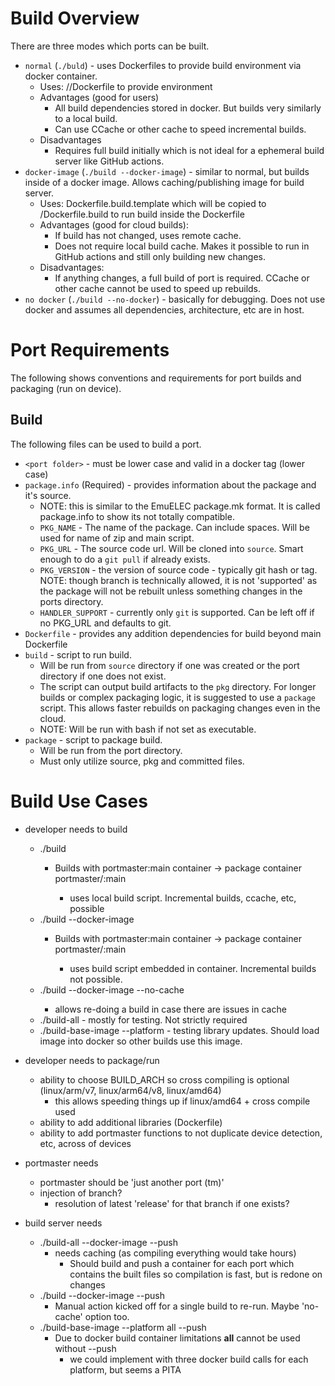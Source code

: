 # Build Overview
There are three modes which ports can be built.
- `normal` (`./buld`) - uses Dockerfiles to provide build environment via docker container.
  - Uses: /<port>/Dockerfile to provide environment
  - Advantages (good for users)
    - All build dependencies stored in docker.  But builds very similarly to a local build.
    - Can use CCache or other cache to speed incremental builds.
  - Disadvantages
    - Requires full build initially which is not ideal for a ephemeral build server like GitHub actions.
- `docker-image` (`./build --docker-image`) - similar to normal, but builds inside of a docker image.  Allows caching/publishing image for build server.
  - Uses: Dockerfile.build.template which will be copied to <port>/Dockerfile.build to run build inside the Dockerfile
  - Advantages (good for cloud builds): 
    - If build has not changed, uses remote cache.
    - Does not require local build cache.  Makes it possible to run in GitHub actions and still only building new changes.
  - Disadvantages:
    - If anything changes, a full build of port is required.  CCache or other cache cannot be used to speed up rebuilds. 
- `no docker` (`./build --no-docker`) - basically for debugging.  Does not use docker and assumes all dependencies, architecture, etc are in host.
# Port Requirements
The following shows conventions and requirements for port builds and packaging (run on device).
## Build
The following files can be used to build a port.
- `<port folder>` - must be lower case and valid in a docker tag (lower case)
- `package.info` (Required) - provides information about the package and it's source.
   - NOTE: this is similar to the EmuELEC package.mk format.  It is called package.info to show its not totally compatible.
  - `PKG_NAME` - The name of the package.  Can include spaces.  Will be used for name of zip and main script.
  - `PKG_URL` - The source code url.  Will be cloned into `source`. Smart enough to do a `git pull` if already exists.
  - `PKG_VERSION` - the version of source code - typically git hash or tag.  NOTE: though branch is technically allowed, it is not 'supported' as the package will not be rebuilt unless something changes in the ports directory.
  - `HANDLER_SUPPORT` - currently only `git` is supported. Can be left off if no PKG_URL and defaults to git.
- `Dockerfile` - provides any addition dependencies for build beyond main Dockerfile
- `build` - script to run build.
  - Will be run from `source` directory if one was created or the port directory if one does not exist.
  - The script can output build artifacts to the `pkg` directory.  For longer builds or complex packaging logic, it is suggested to use a `package` script.  This allows faster rebuilds on packaging changes even in the cloud.
  - NOTE: Will be run with bash if not set as executable.
- `package` - script to package build.
  - Will be run from the port directory.
  - Must only utilize source, pkg and committed files.
# Build Use Cases
- developer needs to build
  - ./build <package>
    - Builds with portmaster:main container -> package container portmaster/<package>:main
      - uses local build script.  Incremental builds, ccache, etc, possible
  - ./build --docker-image <package>
    - Builds with portmaster:main container -> package container portmaster/<package>:main
      - uses build script embedded in container.  Incremental builds not possible.
  - ./build --docker-image --no-cache <package>
      - allows re-doing a build in case there are issues in cache
  - ./build-all - mostly for testing.  Not strictly required
  - ./build-base-image --platform <one platform> - testing library updates.  Should load image into docker so other builds use this image.

- developer needs to package/run
   - ability to choose BUILD_ARCH so cross compiling is optional (linux/arm/v7, linux/arm64/v8, linux/amd64)
     - this allows speeding things up if linux/amd64 + cross compile used
   - ability to add additional libraries (Dockerfile)
   - ability to add portmaster functions to not duplicate device detection, etc, across of devices

- portmaster needs
  - portmaster should be 'just another port (tm)'
  - injection of branch?
    - resolution of latest 'release' for that branch if one exists?

- build server needs
  - ./build-all --docker-image --push
    - needs caching (as compiling everything would take hours)
       - Should build and push a container for each port which contains the built files so compilation is fast, but is redone on changes
  - ./build --docker-image --push
    - Manual action kicked off for a single build to re-run.  Maybe 'no-cache' option too.
  - ./build-base-image --platform all --push
    - Due to docker build container limitations **all** cannot be used without --push
      - we could implement with three docker build calls for each platform, but seems a PITA
